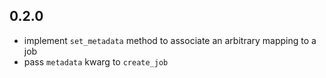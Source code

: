 0.2.0
-----
- implement `set_metadata` method to associate an arbitrary mapping to a job
- pass `metadata` kwarg to `create_job`
